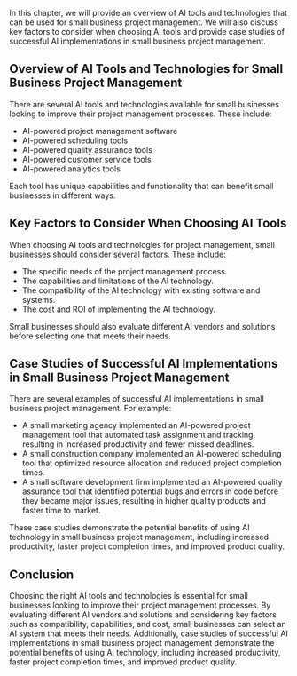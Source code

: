 

In this chapter, we will provide an overview of AI tools and technologies that can be used for small business project management. We will also discuss key factors to consider when choosing AI tools and provide case studies of successful AI implementations in small business project management.

Overview of AI Tools and Technologies for Small Business Project Management
---------------------------------------------------------------------------

There are several AI tools and technologies available for small businesses looking to improve their project management processes. These include:

* AI-powered project management software
* AI-powered scheduling tools
* AI-powered quality assurance tools
* AI-powered customer service tools
* AI-powered analytics tools

Each tool has unique capabilities and functionality that can benefit small businesses in different ways.

Key Factors to Consider When Choosing AI Tools
----------------------------------------------

When choosing AI tools and technologies for project management, small businesses should consider several factors. These include:

* The specific needs of the project management process.
* The capabilities and limitations of the AI technology.
* The compatibility of the AI technology with existing software and systems.
* The cost and ROI of implementing the AI technology.

Small businesses should also evaluate different AI vendors and solutions before selecting one that meets their needs.

Case Studies of Successful AI Implementations in Small Business Project Management
----------------------------------------------------------------------------------

There are several examples of successful AI implementations in small business project management. For example:

* A small marketing agency implemented an AI-powered project management tool that automated task assignment and tracking, resulting in increased productivity and fewer missed deadlines.
* A small construction company implemented an AI-powered scheduling tool that optimized resource allocation and reduced project completion times.
* A small software development firm implemented an AI-powered quality assurance tool that identified potential bugs and errors in code before they became major issues, resulting in higher quality products and faster time to market.

These case studies demonstrate the potential benefits of using AI technology in small business project management, including increased productivity, faster project completion times, and improved product quality.

Conclusion
----------

Choosing the right AI tools and technologies is essential for small businesses looking to improve their project management processes. By evaluating different AI vendors and solutions and considering key factors such as compatibility, capabilities, and cost, small businesses can select an AI system that meets their needs. Additionally, case studies of successful AI implementations in small business project management demonstrate the potential benefits of using AI technology, including increased productivity, faster project completion times, and improved product quality.


